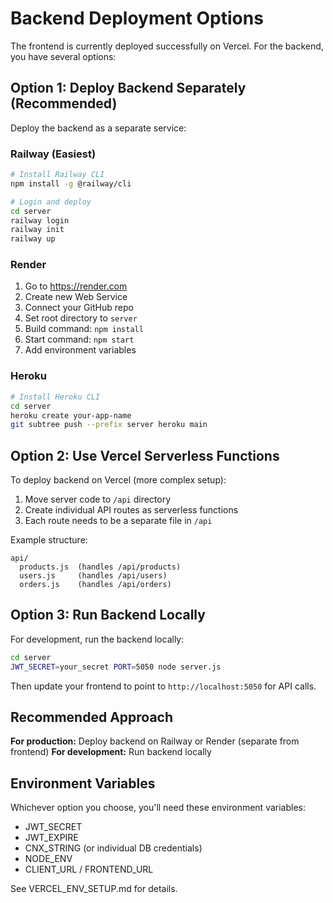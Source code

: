 # Backend Deployment Options

The frontend is currently deployed successfully on Vercel. For the backend, you have several options:

## Option 1: Deploy Backend Separately (Recommended)

Deploy the backend as a separate service:

### Railway (Easiest)
```bash
# Install Railway CLI
npm install -g @railway/cli

# Login and deploy
cd server
railway login
railway init
railway up
```

### Render
1. Go to https://render.com
2. Create new Web Service
3. Connect your GitHub repo
4. Set root directory to `server`
5. Build command: `npm install`
6. Start command: `npm start`
7. Add environment variables

### Heroku
```bash
# Install Heroku CLI
cd server
heroku create your-app-name
git subtree push --prefix server heroku main
```

## Option 2: Use Vercel Serverless Functions

To deploy backend on Vercel (more complex setup):

1. Move server code to `/api` directory
2. Create individual API routes as serverless functions
3. Each route needs to be a separate file in `/api`

Example structure:
```
api/
  products.js  (handles /api/products)
  users.js     (handles /api/users)
  orders.js    (handles /api/orders)
```

## Option 3: Run Backend Locally

For development, run the backend locally:

```bash
cd server
JWT_SECRET=your_secret PORT=5050 node server.js
```

Then update your frontend to point to `http://localhost:5050` for API calls.

## Recommended Approach

**For production:** Deploy backend on Railway or Render (separate from frontend)
**For development:** Run backend locally

## Environment Variables

Whichever option you choose, you'll need these environment variables:
- JWT_SECRET
- JWT_EXPIRE  
- CNX_STRING (or individual DB credentials)
- NODE_ENV
- CLIENT_URL / FRONTEND_URL

See VERCEL_ENV_SETUP.md for details.

